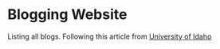 # Blogging Website

Listing all blogs.
Following this article from [University of Idaho](https://evanwill.github.io/go-go-ghpages-b/content/3-blog.html)

